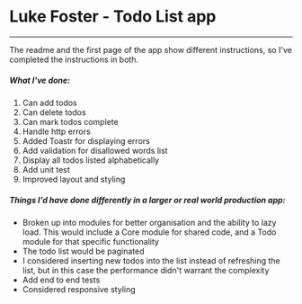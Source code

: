 # Luke Foster - Todo List app

---

The readme and the first page of the app show different instructions, so I've completed the instructions in both.

##### What I've done:

1. Can add todos
2. Can delete todos
3. Can mark todos complete
4. Handle http errors
5. Added Toastr for displaying errors
6. Add validation for disallowed words list
7. Display all todos listed alphabetically
8. Add unit test
9. Improved layout and styling

##### Things I'd have done differently in a larger or real world production app:

- Broken up into modules for better organisation and the ability to lazy load. This would include a Core module for shared code, and a Todo module for that specific functionality
- The todo list would be paginated
- I considered inserting new todos into the list instead of refreshing the list, but in this case the performance didn't warrant the complexity
- Add end to end tests
- Considered responsive styling

